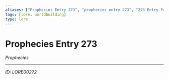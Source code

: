 ```yaml
---
aliases: ["Prophecies Entry 273", "prophecies entry 273", "273 Entry Prophecies"]
tags: [lore, worldbuilding]
type: lore
---
```


# Prophecies Entry 273

*Prophecies*

---
*ID: LORE00272*